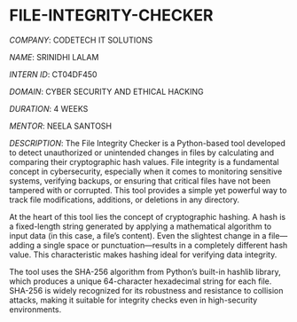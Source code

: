 # FILE-INTEGRITY-CHECKER

*COMPANY*: CODETECH IT SOLUTIONS

*NAME*: SRINIDHI LALAM

*INTERN ID*: CT04DF450

*DOMAIN*: CYBER SECURITY AND ETHICAL HACKING

*DURATION*: 4 WEEKS

*MENTOR*: NEELA SANTOSH

*DESCRIPTION*: The File Integrity Checker is a Python-based tool developed to detect unauthorized or unintended changes in files by calculating and comparing their cryptographic hash values. File integrity is a fundamental concept in cybersecurity, especially when it comes to monitoring sensitive systems, verifying backups, or ensuring that critical files have not been tampered with or corrupted. This tool provides a simple yet powerful way to track file modifications, additions, or deletions in any directory.

At the heart of this tool lies the concept of cryptographic hashing. A hash is a fixed-length string generated by applying a mathematical algorithm to input data (in this case, a file’s content). Even the slightest change in a file—adding a single space or punctuation—results in a completely different hash value. This characteristic makes hashing ideal for verifying data integrity.

The tool uses the SHA-256 algorithm from Python’s built-in hashlib library, which produces a unique 64-character hexadecimal string for each file. SHA-256 is widely recognized for its robustness and resistance to collision attacks, making it suitable for integrity checks even in high-security environments.
